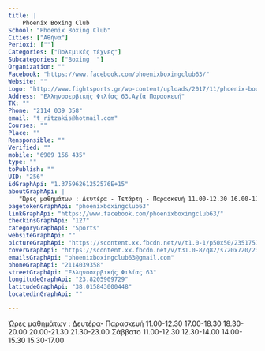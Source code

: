 ```yaml
---
title: |
    Phoenix Boxing Club
School: "Phoenix Boxing Club"
Cities: ["Αθήνα"]
Perioxi: [""]
Categories: ["Πολεμικές τέχνες"]
Subcategories: ["Boxing  "]
Organization: ""
Facebook: "https://www.facebook.com/phoenixboxingclub63/"
Website: ""
Logo: "http://www.fightsports.gr/wp-content/uploads/2017/11/phoenix-boxing-club-logo-1.jpg"
Address: "Ελληνοσερβικής Φιλίας 63,Αγία Παρασκευή"
TK: ""
Phone: "2114 039 358"
email: "t_ritzakis@hotmail.com"
Courses: ""
Place: ""
Rensponsible: ""
Verified: ""
mobile: "6909 156 435"
type: ""
toPublish: ""
UID: "256"
idGraphApi: "1.37596261252576E+15"
aboutGraphApi: | 
   "Ώρες μαθημάτων : Δευτέρα - Τετάρτη - Παρασκευή 11.00-12.30 16.00-17.30 17.30-18.30 18.30-20.00 20.00-21.30 21.30-23.00 Τρίτη - Πέμπτη 11.00-12.30 17.00-18.30 18.30-20.00 20.00-21.30 21.30-23.00 Σάββατο"
pagetokenGraphApi: "phoenixboxingclub63"
linkGraphApi: "https://www.facebook.com/phoenixboxingclub63/"
checkinsGraphApi: "127"
categoryGraphApi: "Sports"
websiteGraphApi: ""
pictureGraphApi: "https://scontent.xx.fbcdn.net/v/t1.0-1/p50x50/23517512_1375964569192228_1995444387877476061_n.jpg?oh=4644502af43f2373c692d9c9911250f8&amp;oe=5B3FB2EB"
coverGraphApi: "https://scontent.xx.fbcdn.net/v/t31.0-8/q82/s720x720/23415589_1375965499192135_7974891961672138879_o.jpg?oh=0e8cdb219429c9f65ded2e0dfe25f46e&amp;oe=5B425E41"
emailsGraphApi: "phoenixboxingclub63@gmail.com"
phoneGraphApi: "2114039358"
streetGraphApi: "Ελληνοσερβικής Φιλίας 63"
longitudeGraphApi: "23.8205909729"
latitudeGraphApi: "38.015843000448"
locatedinGraphApi: ""

---
```


Ώρες μαθημάτων : Δευτέρα- Παρασκευή 11.00-12.30 17.00-18.30 18.30-20.00 20.00-21.30 21.30-23.00 Σάββατο 11.00-12.30 12.30-14.00 14.00-15.30 15.30-17.00 

